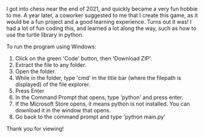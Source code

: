 I got into chess near the end of 2021, and quickly became a very fun hobbie to me. A year later, a coworker suggested to me that I create this game, as it would be a fun project and a good learning experience. Turns out it was! I had a lot of fun coding this, and learned a lot along the way, such as how to use the turtle library in python.

To run the program using Windows:
1. Click on the green 'Code' button, then 'Download ZIP'.
2. Extract the file to any folder.
3. Open the folder.
4. While in the folder, type 'cmd' in the title bar (where the filepath is displayed) of the file explorer.
5. Press Enter
6. In the Command Prompt that opens, type 'python' and press enter.
7. If the Microsoft Store opens, it means python is not installed. You can download it in the window that opens.
8. Go back to the command prompt and type 'python main.py'

Thank you for viewing!

